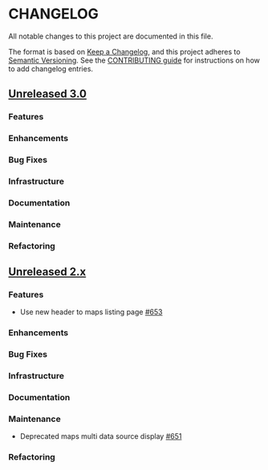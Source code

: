 # CHANGELOG
All notable changes to this project are documented in this file.

The format is based on [Keep a Changelog](https://keepachangelog.com/en/1.0.0/), and this project adheres to [Semantic Versioning](https://semver.org/spec/v2.0.0.html). See the [CONTRIBUTING guide](./CONTRIBUTING.md#Changelog) for instructions on how to add changelog entries.

## [Unreleased 3.0](https://github.com/opensearch-project/dashboards-maps/compare/2.x...HEAD)
### Features
### Enhancements
### Bug Fixes
### Infrastructure
### Documentation
### Maintenance
### Refactoring

## [Unreleased 2.x](https://github.com/opensearch-project/dashboards-maps/compare/2.16...2.x)
### Features
* Use new header to maps listing page [#653](https://github.com/opensearch-project/dashboards-maps/pull/653)
### Enhancements
### Bug Fixes
### Infrastructure
### Documentation
### Maintenance
* Deprecated maps multi data source display [#651](https://github.com/opensearch-project/dashboards-maps/pull/651)
### Refactoring
